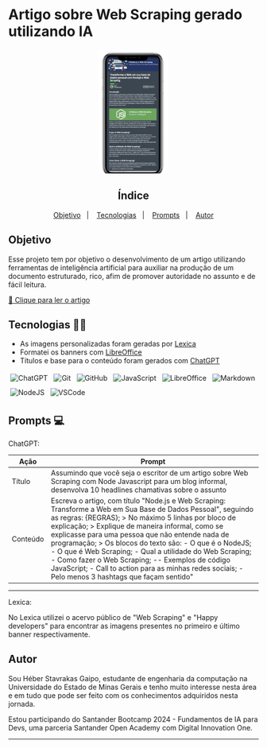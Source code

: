 # Artigo sobre Web Scraping gerado utilizando IA

<div aLign="center">
  <img style="height: 250px" src="./assets/Black_and_White_Phone_Mockup_Webinar_Promotion_Instagram_Story-removebg-preview.png" alt="Exemplo da página do artigo no site da DIO exibido na tela de um celular" />
</div>

<h2 aLign="center">Índice</h2>
<p align="center">
  <a href="#objetivo">Objetivo</a>&nbsp;&nbsp;&nbsp;|&nbsp;&nbsp;&nbsp;
  <a href="#tecnologias">Tecnologias</a>&nbsp;&nbsp;&nbsp;|&nbsp;&nbsp;&nbsp;
  <a href="#prompts">Prompts</a>&nbsp;&nbsp;&nbsp;|&nbsp;&nbsp;&nbsp;
  <a href="#Autor">Autor</a>
</p>


## Objetivo

Esse projeto tem por objetivo o desenvolvimento de um artigo utilizando ferramentas de inteligência artificial para auxiliar na produção de um documento estruturado, rico, afim de promover autoridade no assunto e de fácil leitura.

<a href="https://web.dio.me/articles/transforme-a-web-em-sua-base-de-dados-pessoal-com-nodejs-e-web-scraping?back=%2Farticles&page=1&order=oldest">📰 Clique para ler o artigo</a>

## Tecnologias 👩‍💻
- As imagens personalizadas foram geradas por <a href="https://lexica.art/">Lexica</a>
- Formatei os banners com <a href="https://www.libreoffice.org/discover/libreoffice/">LibreOffice</a>
- Títulos e base para o conteúdo foram gerados com <a href="https://chat.openai.com/">ChatGPT</a>

<div aLign="center" style="display: flex; flex-direction: row; flex-wrap: wrap; gap: 4px">
  <img aLign="center" style="margin: 4px;" alt="ChatGPT" src="https://img.shields.io/badge/ChatGPT-74aa9c?style=for-the-badge&logo=openai&logoColor=white" />
  <img aLign="center" style="margin: 4px;" alt="Git" src="https://img.shields.io/badge/git-%23F05033.svg?style=for-the-badge&logo=git&logoColor=white" />
  <img aLign="center" style="margin: 4px;" alt="GitHub" src="https://img.shields.io/badge/github-%23121011.svg?style=for-the-badge&logo=github&logoColor=white" />
  <img aLign="center" style="margin: 4px;" alt="JavaScript" src="https://img.shields.io/badge/javascript-%23323330.svg?style=for-the-badge&logo=javascript&logoColor=%23F7DF1E" />
  <img aLign="center" style="margin: 4px;" alt="LibreOffice" src="https://img.shields.io/badge/LibreOffice-18A303?style=for-the-badge&logo=LibreOffice&logoColor=white" />
  <img aLign="center" style="margin: 4px;" alt="Markdown" src="https://img.shields.io/badge/markdown-%23000000.svg?style=for-the-badge&logo=markdown&logoColor=white" />
  <img aLign="center" style="margin: 4px;" alt="NodeJS" src="https://img.shields.io/badge/node.js-6DA55F?style=for-the-badge&logo=node.js&logoColor=white" />
  <img aLign="center" style="margin: 4px;" alt="VSCode" src="https://img.shields.io/badge/Visual%20Studio%20Code-0078d7.svg?style=for-the-badge&logo=visual-studio-code&logoColor=white" />
</div>

## Prompts 💻
ChatGPT:

| Ação | Prompt |
|---|---|
| Título | Assumindo que você seja o escritor de um artigo sobre Web Scraping com Node Javascript para um blog informal, desenvolva 10 headlines chamativas sobre o assunto |
| Conteúdo | Escreva o artigo, com título "Node.js e Web Scraping: Transforme a Web em Sua Base de Dados Pessoal", seguindo as regras: {REGRAS}; > No máximo 5 linhas por bloco de explicação; > Explique de maneira informal, como se explicasse para uma pessoa que não entende nada de programação; > Os blocos do texto são: - O que é o NodeJS; - O que é Web Scraping; - Qual a utilidade do Web Scraping; - Como fazer o Web Scraping; -- Exemplos de código JavaScript; - Call to action para as minhas redes sociais; - Pelo menos 3 hashtags que façam sentido" |

---
Lexica:

No Lexica utilizei o acervo público de "Web Scraping" e "Happy developers" para encontrar as imagens presentes no primeiro e último banner respectivamente.

## Autor 
Sou Héber Stavrakas Gaipo, estudante de engenharia da computação na Universidade do Estado de Minas Gerais e tenho muito interesse nesta área e em tudo que pode ser feito com os conhecimentos adquiridos nesta jornada.

Estou participando do Santander Bootcamp 2024 - Fundamentos de IA para Devs, uma parceria Santander Open Academy com Digital Innovation One.

---